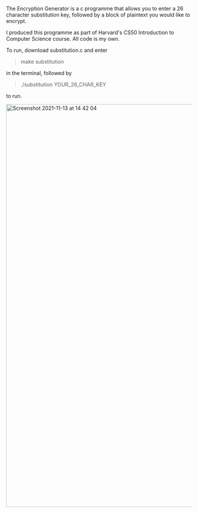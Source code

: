 The Encryption Generator is a c programme that allows you to enter a 26 character substitution key, followed by a block of plaintext you would like to encrypt.

I produced this programme as part of Harvard's CS50 Introduction to Computer Science course. All code is my own. 

To run, download substitution.c and enter 

> make substitution 

in the terminal, followed by 

> ./substitution YOUR_26_CHAR_KEY

to run.

<img width="1092" alt="Screenshot 2021-11-13 at 14 42 04" src="https://user-images.githubusercontent.com/90731882/141648028-77d48a3c-e4d4-4463-970c-fd9b5a1834d4.png">
